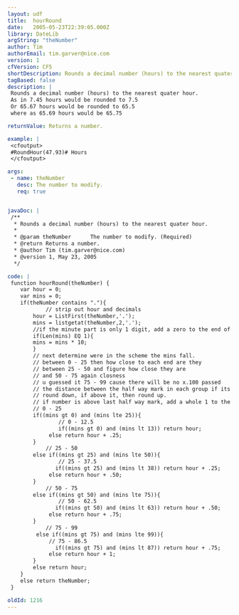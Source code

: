 ```yaml
---
layout: udf
title:  hourRound
date:   2005-05-23T22:39:05.000Z
library: DateLib
argString: "theNumber"
author: Tim
authorEmail: tim.garver@nice.com
version: 1
cfVersion: CF5
shortDescription: Rounds a decimal number (hours) to the nearest quater hour.
tagBased: false
description: |
 Rounds a decimal number (hours) to the nearest quater hour.
 As in 7.45 hours would be rounded to 7.5 
 Or 65.67 hours would be rounded to 65.5
 where as 65.69 hours would be 65.75

returnValue: Returns a number.

example: |
 <cfoutput>
 #RoundHour(47.93)# Hours
 </cfoutput>

args:
 - name: theNumber
   desc: The number to modify.
   req: true


javaDoc: |
 /**
  * Rounds a decimal number (hours) to the nearest quater hour.
  * 
  * @param theNumber      The number to modify. (Required)
  * @return Returns a number. 
  * @author Tim (tim.garver@nice.com) 
  * @version 1, May 23, 2005 
  */

code: |
 function hourRound(theNumber) {
    var hour = 0;
    var mins = 0;
    if(theNumber contains "."){
            // strip out hour and decimals
        hour = ListFirst(theNumber,'.');
        mins = listgetat(theNumber,2,'.');
        //if the minute part is only 1 digit, add a zero to the end of it
        if(Len(mins) EQ 1){
        mins = mins * 10;
        }  
        // next determine were in the scheme the mins fall.
        // between 0 - 25 then how close to each end are they
        // between 25 - 50 and figure how close they are
        // and 50 - 75 again closness
        // u guessed it 75 - 99 cause there will be no x.100 passed
        // the distance between the half way mark in each group if its under the half,
        // round down, if above it, then round up.
        // if number is above last half way mark, add a whole 1 to the hour.
        // 0 - 25
        if((mins gt 0) and (mins lte 25)){
                // 0 - 12.5
                if((mins gt 0) and (mins lt 13)) return hour;
             else return hour + .25;
        }
            // 25 - 50
        else if((mins gt 25) and (mins lte 50)){
                // 25 - 37.5
               if((mins gt 25) and (mins lt 38)) return hour + .25;
             else return hour + .50;
        }
            // 50 - 75
        else if((mins gt 50) and (mins lte 75)){
                // 50 - 62.5
               if((mins gt 50) and (mins lt 63)) return hour + .50;
             else return hour + .75;
        }
            // 75 - 99
         else if((mins gt 75) and (mins lte 99)){
             // 75 - 86.5
               if((mins gt 75) and (mins lt 87)) return hour + .75;
             else return hour + 1;
        }
        else return hour;       
    }
    else return theNumber;
 }

oldId: 1216
---
```


